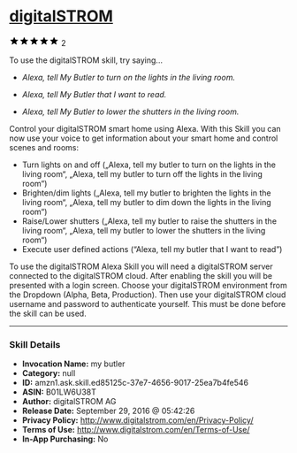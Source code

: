 # [digitalSTROM](http://alexa.amazon.com/#skills/amzn1.ask.skill.ed85125c-37e7-4656-9017-25ea7b4fe546)
![5 stars](../../images/ic_star_black_18dp_1x.png)![5 stars](../../images/ic_star_black_18dp_1x.png)![5 stars](../../images/ic_star_black_18dp_1x.png)![5 stars](../../images/ic_star_black_18dp_1x.png)![5 stars](../../images/ic_star_black_18dp_1x.png) 2

To use the digitalSTROM skill, try saying...

* *Alexa, tell My Butler to turn on the lights in the living room.*

* *Alexa, tell My Butler that I want to read.*

* *Alexa, tell My Butler to lower the shutters in the living room.*

Control your digitalSTROM smart home using Alexa. With this Skill you can now use your voice to get information about your smart home and control scenes and rooms:
- Turn lights on and off („Alexa, tell my butler to turn on the lights in the living room“, „Alexa, tell my butler to turn off the lights in the living room“)
- Brighten/dim lights („Alexa, tell my butler to brighten the lights in the living room“, „Alexa, tell my butler to dim down the lights in the living room“)
- Raise/Lower shutters („Alexa, tell my butler to raise the shutters in the living room“, „Alexa, tell my butler to lower the shutters in the living room“)
- Execute user defined actions (“Alexa, tell my butler that I want to read”)

To use the digitalSTROM Alexa Skill you will need a digitalSTROM server connected to the digitalSTROM cloud.
After enabling the skill you will be presented with a login screen. Choose your digitalSTROM environment from the Dropdown (Alpha, Beta, Production). Then use your digitalSTROM cloud username and password to authenticate yourself. This must be done before the skill can be used.

***

### Skill Details

* **Invocation Name:** my butler
* **Category:** null
* **ID:** amzn1.ask.skill.ed85125c-37e7-4656-9017-25ea7b4fe546
* **ASIN:** B01LW6U38T
* **Author:** digitalSTROM AG
* **Release Date:** September 29, 2016 @ 05:42:26
* **Privacy Policy:** http://www.digitalstrom.com/en/Privacy-Policy/
* **Terms of Use:** http://www.digitalstrom.com/en/Terms-of-Use/
* **In-App Purchasing:** No
